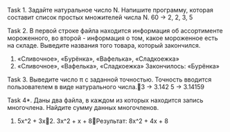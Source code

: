﻿Task 1. Задайте натуральное число N. Напишите программу, которая составит список простых множителей числа N.
60 -> 2, 2, 3, 5

Task 2. В первой строке файла находится информация об ассортименте мороженного, во второй - информация о том, какое мороженное есть на складе. Выведите названия того товара, который закончился.
1. «Сливочное», «Бурёнка», «Вафелька», «Сладкоежка»
2. «Сливочное», «Вафелька», «Сладкоежка»
Закончилось: «Бурёнка»

Task 3. Выведите число π с заданной точностью. Точность вводится пользователем в виде натурального числа.3 -> 3.142
5 -> 3.14159

Task 4*. Даны два файла, в каждом из которых находится запись многочлена. Найдите сумму данных многочленов.
1. 5x^2 + 3x2. 3x^2 + x + 8Результат: 8x^2 + 4x + 8